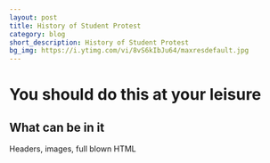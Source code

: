 ```yaml
---
layout: post
title: History of Student Protest
category: blog
short_description: History of Student Protest
bg_img: https://i.ytimg.com/vi/8vS6kIbJu64/maxresdefault.jpg
---
```


You should do this at your leisure
==================================

## What can be in it

Headers, images, full blown HTML
